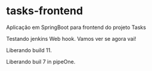 # tasks-frontend
Aplicação em SpringBoot para frontend do projeto Tasks

Testando jenkins Web hook. Vamos ver se agora vai!

Liberando build 11.

Liberando buil 7 in pipeOne.
